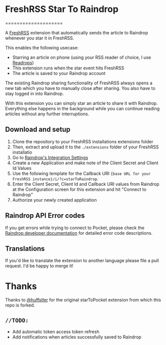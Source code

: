 # FreshRSS Star To Raindrop
====================

A [FreshRSS](https://freshrss.org/) extension that automatically sends the article to Raindrop whenever you star it in FreshRSS.

This enables the following usecase:
- Starring an article on phone (using your RSS reader of choice, I use  [Readrops](https://github.com/readrops/Readrops))
- This extension runs when the star event hits FreshRSS
- The article is saved to your Raindrop account

The existing Raindrop sharing functionality of FreshRSS always opens a new tab which you have to manually close after sharing. You also have to stay logged in into Raindrop.

With this extension you can simply star an article to share it with Raindrop. Everything else happens in the background while you can continue reading articles without any further interruptions.

## Download and setup

1. Clone the repository to your FreshRSS installations extensions folder
2. Then, extract and upload it to the `./extensions` folder of your FreshRSS installatio 
3. Go to [Raindrop's Integration Settings]("https://app.raindrop.io/settings/integrations") 
4. Create a new Application and make note of the Client Secret and Client Id Values
5. Use the following template for the Callback URI `{base URL for your FreshRSS instance}/i/?c=starToRaindrop`.
6. Enter the Client Secret, Client Id and Callback URI values from Raindrop at the Configuration screen for this extension and hit "Connect to Raindrop"
7. Authorize your newly created application

## Raindrop API Error codes

If you get errors while trying to connect to Pocket, please check the [Raindrop developer documentation](https://developer.raindrop.io/v1/authentication) for detailed error code descriptions.

## Translations

If you'd like to translate the extension to another language please file a pull request. I'd be happy to merge it!

# Thanks

Thanks to [@huffstler](https://github.com/huffstler) for the original starToPocket extension from which this repo is forked. 

## `//TODO:`
- Add automatic token access token refresh
- Add notifications when articles successfully saved to Raindrop
